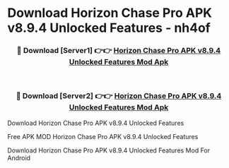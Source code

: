 # Download Horizon Chase Pro APK v8.9.4 Unlocked Features - nh4of



<div align="center">
<h3>🔴 Download [Server1] 👉👉 <a href="https://momento.my/?title=Horizon_Chase_Pro_APK_v8.9.4_Unlocked_Features">Horizon Chase Pro APK v8.9.4 Unlocked Features Mod Apk</a></h3><br>

<h3>🔴 Download [Server2] 👉👉 <a href="https://momento.my/?title=Horizon_Chase_Pro_APK_v8.9.4_Unlocked_Features">Horizon Chase Pro APK v8.9.4 Unlocked Features Mod Apk</a></h3>
</div>



Download Horizon Chase Pro APK v8.9.4 Unlocked Features 

Free APK MOD Horizon Chase Pro APK v8.9.4 Unlocked Features 

Download Horizon Chase Pro APK v8.9.4 Unlocked Features Mod For Android
